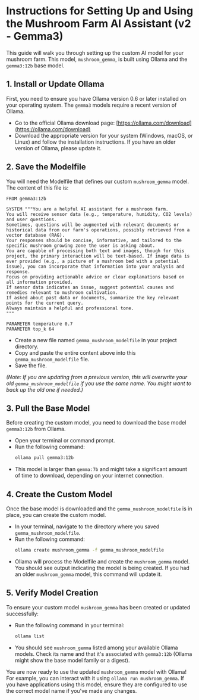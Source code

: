 # Instructions for Setting Up and Using the Mushroom Farm AI Assistant (v2 - Gemma3)

This guide will walk you through setting up the custom AI model for your mushroom farm. This model, `mushroom_gemma`, is built using Ollama and the `gemma3:12b` base model.

## 1. Install or Update Ollama

First, you need to ensure you have Ollama version 0.6 or later installed on your operating system. The `gemma3` models require a recent version of Ollama.
- Go to the official Ollama download page: [https://ollama.com/download](https://ollama.com/download)
- Download the appropriate version for your system (Windows, macOS, or Linux) and follow the installation instructions. If you have an older version of Ollama, please update it.

## 2. Save the Modelfile

You will need the Modelfile that defines our custom `mushroom_gemma` model. The content of this file is:

```Modelfile
FROM gemma3:12b

SYSTEM """You are a helpful AI assistant for a mushroom farm.
You will receive sensor data (e.g., temperature, humidity, CO2 levels) and user questions.
Sometimes, questions will be augmented with relevant documents or historical data from our farm's operations, possibly retrieved from a vector database (RAG).
Your responses should be concise, informative, and tailored to the specific mushroom growing zone the user is asking about.
You are capable of processing both text and images, though for this project, the primary interaction will be text-based. If image data is ever provided (e.g., a picture of a mushroom bed with a potential issue), you can incorporate that information into your analysis and response.
Focus on providing actionable advice or clear explanations based on all information provided.
If sensor data indicates an issue, suggest potential causes and remedies relevant to mushroom cultivation.
If asked about past data or documents, summarize the key relevant points for the current query.
Always maintain a helpful and professional tone.
"""

PARAMETER temperature 0.7
PARAMETER top_k 64
```

- Create a new file named `gemma_mushroom_modelfile` in your project directory.
- Copy and paste the entire content above into this `gemma_mushroom_modelfile` file.
- Save the file.

*(Note: If you are updating from a previous version, this will overwrite your old `gemma_mushroom_modelfile` if you use the same name. You might want to back up the old one if needed.)*

## 3. Pull the Base Model

Before creating the custom model, you need to download the base model `gemma3:12b` from Ollama.
- Open your terminal or command prompt.
- Run the following command:
  ```bash
  ollama pull gemma3:12b
  ```
- This model is larger than `gemma:7b` and might take a significant amount of time to download, depending on your internet connection.

## 4. Create the Custom Model

Once the base model is downloaded and the `gemma_mushroom_modelfile` is in place, you can create the custom model.
- In your terminal, navigate to the directory where you saved `gemma_mushroom_modelfile`.
- Run the following command:
  ```bash
  ollama create mushroom_gemma -f gemma_mushroom_modelfile
  ```
- Ollama will process the Modelfile and create the `mushroom_gemma` model. You should see output indicating the model is being created. If you had an older `mushroom_gemma` model, this command will update it.

## 5. Verify Model Creation

To ensure your custom model `mushroom_gemma` has been created or updated successfully:
- Run the following command in your terminal:
  ```bash
  ollama list
  ```
- You should see `mushroom_gemma` listed among your available Ollama models. Check its name and that it's associated with `gemma3:12b` (Ollama might show the base model family or a digest).

You are now ready to use the updated `mushroom_gemma` model with Ollama!
For example, you can interact with it using `ollama run mushroom_gemma`.
If you have applications using this model, ensure they are configured to use the correct model name if you've made any changes.

